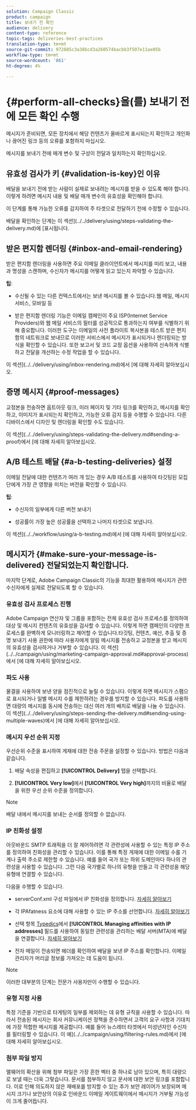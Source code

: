 ```yaml
---
solution: Campaign Classic
product: campaign
title: 보내기 전 확인
audience: delivery
content-type: reference
topic-tags: deliveries-best-practices
translation-type: tm+mt
source-git-commit: 972885c3a38bcd3a260574bacbb3f507e11ae05b
workflow-type: tm+mt
source-wordcount: '861'
ht-degree: 4%

---
```



# {#perform-all-checks}을(를) 보내기 전에 모든 확인 수행

메시지가 준비되면, 모든 장치에서 해당 컨텐츠가 올바르게 표시되는지 확인하고 개인화나 끊어진 링크 등의 오류를 포함하지 마십시오.

메시지를 보내기 전에 매개 변수 및 구성이 전달과 일치하는지 확인하십시오.

## 유효성 검사가 키 {#validation-is-key}인 이유

배달을 보내기 전에 받는 사람이 실제로 보내려는 메시지를 받을 수 있도록 해야 합니다. 이렇게 하려면 메시지 내용 및 배달 매개 변수의 유효성을 확인해야 합니다.

이 단계를 통해 가능한 오류를 감지하여 주 타겟으로 전달하기 전에 수정할 수 있습니다.

배달을 확인하는 단계는 이 섹션](../../delivery/using/steps-validating-the-delivery.md)에 [표시됩니다.

## 받은 편지함 렌더링 {#inbox-and-email-rendering}

받은 편지함 렌더링을 사용하면 주요 이메일 클라이언트에서 메시지를 미리 보고, 내용과 명성을 스캔하며, 수신자가 메시지를 어떻게 읽고 있는지 파악할 수 있습니다.

**팁**:

* 수신될 수 있는 다른 컨텍스트에서는 보낸 메시지를 볼 수 있습니다.웹 메일, 메시지 서비스, 모바일 등

* 받은 편지함 렌더링 기능은 이메일 캠페인이 주요 ISP(Internet Service Providers)와 웹 메일 서비스의 필터를 성공적으로 통과하는지 여부를 식별하기 위해 중요합니다. 이러한 도구는 이메일의 사전 플라이트 복사본을 테스트 받은 편지함의 네트워크로 보내므로 이러한 서비스에서 메시지가 표시되거나 렌더링되는 방식을 확인할 수 있습니다. 또한 보고서 및 코드 교정 옵션을 사용하여 신속하게 식별하고 전달을 개선하는 수정 작업을 할 수 있습니다.

이 섹션](../../delivery/using/inbox-rendering.md)에서 [에 대해 자세히 알아보십시오.

## 증명 메시지 {#proof-messages}

교정본을 전송하면 옵트아웃 링크, 미러 페이지 및 기타 링크를 확인하고, 메시지를 확인하고, 이미지가 표시되는지 확인하고, 가능한 오류 감지 등을 수행할 수 있습니다. 다른 디바이스에서 디자인 및 렌더링을 확인할 수도 있습니다.

이 섹션](../../delivery/using/steps-validating-the-delivery.md#sending-a-proof)에서 [에 대해 자세히 알아보십시오.

## A/B 테스트 배달 {#a-b-testing-deliveries} 설정

이메일 전달에 대한 컨텐츠가 여러 개 있는 경우 A/B 테스트를 사용하여 타깃팅된 모집단에게 가장 큰 영향을 미치는 버전을 확인할 수 있습니다.

**팁**:

* 수신자의 일부에게 다른 버전 보내기

* 성공률이 가장 높은 성공률을 선택하고 나머지 타겟으로 보냅니다.

이 섹션](../../workflow/using/a-b-testing.md)에서 [에 대해 자세히 알아보십시오.

## 메시지가 {#make-sure-your-message-is-delivered} 전달되었는지 확인합니다.

마지막 단계로, Adobe Campaign Classic의 기능을 최대한 활용하여 메시지가 관련 수신자에게 실제로 전달되도록 할 수 있습니다.

### 유효성 검사 프로세스 진행

Adobe Campaign 연산자 및 그룹을 포함하는 전체 유효성 검사 프로세스를 정의하여 대상 및 메시지 컨텐츠의 유효성을 검사할 수 있습니다. 이렇게 하면 캠페인의 다양한 프로세스를 완벽하게 모니터링하고 제어할 수 있습니다.타깃팅, 컨텐츠, 예산, 추출 및 증명 보내기 사용 권한에 따라 사용자에게 알림 메시지를 전송하고 교정본을 받고 메시지의 유효성을 검사하거나 거부할 수 있습니다. 이 섹션](../../campaign/using/marketing-campaign-approval.md#approval-process)에서 [에 대해 자세히 알아보십시오.

### 파도 사용

물결을 사용하여 보낸 양을 점진적으로 늘릴 수 있습니다. 이렇게 하면 메시지가 스팸으로 표시되거나 일별 메시지 수를 제한하려는 경우를 방지할 수 있습니다. 파도를 사용하면 대량의 메시지를 동시에 전송하는 대신 여러 개의 배치로 배달을 나눌 수 있습니다. 이 섹션](../../delivery/using/steps-sending-the-delivery.md#sending-using-multiple-waves)에서 [에 대해 자세히 알아보십시오.

### 메시지 우선 순위 지정

우선순위 수준을 표시하여 게재에 대한 전송 주문을 설정할 수 있습니다. 방법은 다음과 같습니다.

1. 배달 속성을 편집하고 **[!UICONTROL Delivery]** 탭을 선택합니다.

1. **[!UICONTROL Very low]**&#x200B;에서 **[!UICONTROL Very high]**&#x200B;까지의 비율로 배달을 위한 우선 순위 수준을 정의합니다.

>[!NOTE]
>
>배달 내에서 메시지를 보내는 순서를 정의할 수 없습니다.

### IP 친화성 설정

아웃바운드 SMTP 트래픽을 더 잘 제어하려면 각 관련성에 사용할 수 있는 특정 IP 주소를 정의하여 친화성을 관리할 수 있습니다. 이를 통해 특정 게재에 대한 이메일 수를 기계나 출력 주소로 제한할 수 있습니다. 예를 들어 국가 또는 하위 도메인마다 하나의 관련성을 사용할 수 있습니다. 그런 다음 국가별로 하나의 유형을 만들고 각 관련성을 해당 유형에 연결할 수 있습니다.

다음을 수행할 수 있습니다.

* serverConf.xml 구성 파일에서 IP 친화성을 정의합니다. [자세히 알아보기](../../installation/using/configuring-campaign-server.md#managing-outbound-smtp-traffic-with-affinities)

* 각 IPAfatness 요소에 대해 사용할 수 있는 IP 주소를 선언합니다. [자세히 알아보기](../../installation/using/email-deliverability.md#list-of-ip-addresses-to-use)

* 선택 항목 [Typedics](../../campaign/using/about-campaign-typologies.md)에서 **[!UICONTROL Managing affinities with IP addresses]** 필드를 사용하여 동일한 관련성을 관리하는 배달 서버(MTA)에 배달을 연결합니다. [자세히 알아보기](../../campaign/using/applying-rules.md#control-outgoing-smtp-traffic)

* 전자 메일이 전송되면 헤더를 확인하여 배달을 보낸 IP 주소를 확인합니다. 이메일 관리자가 머리글 정보를 가져오는 데 도움이 됩니다.

>[!NOTE]
>
>이러한 대부분의 단계는 전문가 사용자만이 수행할 수 있습니다.

### 유형 지정 사용

특정 기준을 기반으로 타게팅의 일부를 제외하는 데 유형 규칙을 사용할 수 있습니다. 따라서 전송된 메시지는 회사 커뮤니케이션 정책을 준수하면서 고객의 요구 사항과 기대치에 가장 적합한 메시지를 제공합니다. 예를 들어 뉴스레터 타겟에서 미성년자인 수신자를 필터링할 수 있습니다. 이 예](../../campaign/using/filtering-rules.md)에서 [에 대해 자세히 알아보십시오.

### 첨부 파일 방지

맬웨어의 확산을 위해 첨부 파일은 가장 흔한 벡터 중 하나로 남아 있으며, 특히 대량으로 보낼 때는 더욱 그렇습니다. 문서를 첨부하지 않고 문서에 대한 보안 링크를 포함합니다. 이로 인해 의도하지 않은 재배포를 방지할 수 있는 추가 보안 레이어가 보장되며 메시지 크기나 보안상의 이유로 인바운드 이메일 게이트웨이에서 메시지가 거부될 가능성이 크게 줄어듭니다.
